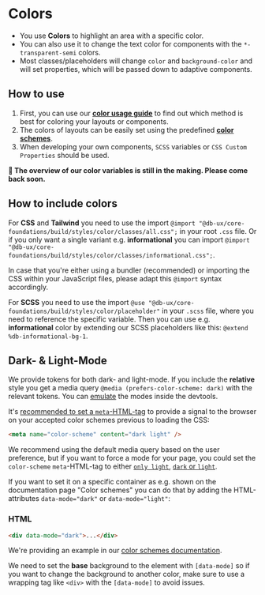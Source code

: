 <!--
SPDX-FileCopyrightText: 2025 DB Systel GmbH

SPDX-License-Identifier: Apache-2.0
-->

# Colors

- You use **Colors** to highlight an area with a specific color.
- You can also use it to change the text color for components with the `*-transparent-semi` colors.
- Most classes/placeholders will change `color` and `background-color` and will set properties, which will be passed down to adaptive components.

## How to use

1. First, you can use our **[color usage guide](./color-usage-guide)** to find out which method is best for coloring your layouts or components.
2. The colors of layouts can be easily set using the predefined **[color schemes](./color-schemes)**.
3. When developing your own components, `SCSS` variables or `CSS Custom Properties` should be used.

**🚧 The overview of our color variables is still in the making. Please come back soon.**

## How to include colors

For **CSS** and **Tailwind** you need to use the import `@import "@db-ux/core-foundations/build/styles/color/classes/all.css";` in your root `.css` file.
Or if you only want a single variant e.g. **informational** you can import `@import "@db-ux/core-foundations/build/styles/color/classes/informational.css";`.

In case that you're either using a bundler (recommended) or importing the CSS within your JavaScript files, please adapt this `@import` syntax accordingly.

For **SCSS** you need to use the import `@use "@db-ux/core-foundations/build/styles/color/placeholder"` in your `.scss` file, where you need to reference the specific variable.
Then you can use e.g. **informational** color by extending our SCSS placeholders like this: `@extend %db-informational-bg-1`.

## Dark- & Light-Mode

We provide tokens for both dark- and light-mode. If you include the **relative** style you get a media query `@media (prefers-color-scheme: dark)` with the relevant tokens. You can [emulate](https://developer.chrome.com/docs/devtools/rendering/emulate-css/) the modes inside the devtools.

It's [recommended to set a `meta`-HTML-tag](https://web.dev/articles/color-scheme#the_color-scheme_meta_tag) to provide a signal to the browser on your accepted color schemes previous to loading the CSS:

```html
<meta name="color-scheme" content="dark light" />
```

We recommend using the default media query based on the user preference, but if you want to force a mode for your page, you could set the `color-scheme` `meta`-HTML-tag to either [`only light`](https://developer.mozilla.org/en-US/docs/Web/HTML/Element/meta/name#only_light), [`dark` or `light`](https://developer.mozilla.org/en-US/docs/Web/HTML/Element/meta/name#light).

If you want to set it on a specific container as e.g. shown on the documentation page "Color schemes" you can do that by adding the HTML-attributes `data-mode="dark"` or `data-mode="light"`:

### HTML

```html
<div data-mode="dark">...</div>
```

We're providing an example in our [color schemes documentation](./color-schemes).

We need to set the **base** background to the element with `[data-mode]` so if you want to change the background to another color, make sure to use a wrapping tag like `<div>` with the `[data-mode]` to avoid issues.
